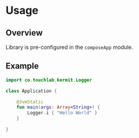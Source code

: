# Usage

## Overview

Library is pre-configured in the `composeApp` module.

## Example

```kotlin
import co.touchlab.kermit.Logger

class Application {

    @JvmStatic
    fun main(args: Array<String>) {
        Logger.i { "Hello World" }
    }

}
```
